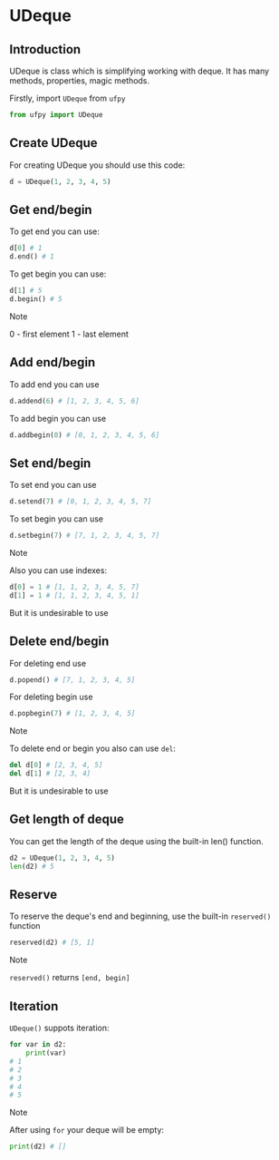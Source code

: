 # UDeque
## Introduction

UDeque is class which is simplifying working with deque.
It has many methods, properties, magic methods.

Firstly, import `UDeque` from `ufpy`
```python
from ufpy import UDeque
```

## Create UDeque

For creating UDeque you should use this code:
```python
d = UDeque(1, 2, 3, 4, 5)
```

## Get end/begin

To get end you can use:
```python
d[0] # 1
d.end() # 1
```

To get begin you can use:
```python
d[1] # 5
d.begin() # 5
```

> [!NOTE]
> 0 - first element
> 1 - last element

## Add end/begin

To add end you can use
```python
d.addend(6) # [1, 2, 3, 4, 5, 6]
```

To add begin you can use
```python
d.addbegin(0) # [0, 1, 2, 3, 4, 5, 6]
```

## Set end/begin

To set end you can use
```python
d.setend(7) # [0, 1, 2, 3, 4, 5, 7]
```

To set begin you can use
```python
d.setbegin(7) # [7, 1, 2, 3, 4, 5, 7]
```
> [!NOTE]
> Also you can use indexes:
> ```python
> d[0] = 1 # [1, 1, 2, 3, 4, 5, 7]
> d[1] = 1 # [1, 1, 2, 3, 4, 5, 1]
> ```
> But it is undesirable to use

## Delete end/begin

For deleting end use
```python
d.popend() # [7, 1, 2, 3, 4, 5]
```

For deleting begin use
```python
d.popbegin(7) # [1, 2, 3, 4, 5]
```

> [!NOTE]
> To delete end or begin you also can use `del`:
> ```python
> del d[0] # [2, 3, 4, 5]
> del d[1] # [2, 3, 4]
> ```
> But it is undesirable to use

## Get length of deque

You can get the length of the deque using the built-in len() function.

```python
d2 = UDeque(1, 2, 3, 4, 5)
len(d2) # 5
```

## Reserve
To reserve the deque's end and beginning, use the built-in `reserved()` function
```python
reserved(d2) # [5, 1]
```

> [!NOTE]
> `reserved()` returns `[end, begin]`

## Iteration
`UDeque()` suppots iteration:
```python
for var in d2:
    print(var)
# 1
# 2
# 3
# 4
# 5
```

> [!NOTE]
> After using `for` your deque will be empty:
> ```python
> print(d2) # []
> ```